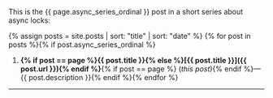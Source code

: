 This is the {{ page.async_series_ordinal }} post in a short series about async
locks:

{% assign posts = site.posts | sort: "title" | sort: "date" %}
{% for post in posts %}{% if post.async_series_ordinal %}
1. **{% if post == page %}{{ post.title }}{% else %}[{{ post.title }}]({{ post.url }}){% endif %}**{% if post == page %} (_this post_){% endif %}&mdash;{{ post.description }}{% endif %}{% endfor %}

---